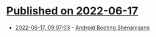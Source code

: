 # [Published on 2022-06-17](index.md)

* [2022-06-17, 09:07:03](https://news.ycombinator.com/item?id=31775772) - [Android Booting Shenanigans](https://topjohnwu.github.io/Magisk/boot.html)
